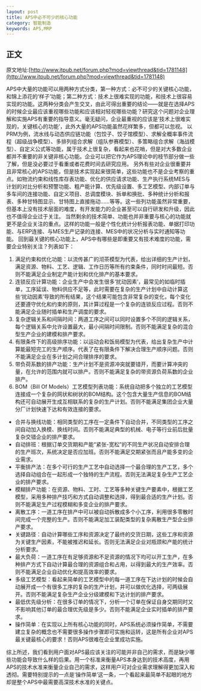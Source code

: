 ```yaml
---
layout: post
title: APS中必不可少的核心功能
category: 智能制造
keywords: APS,MRP
---
```


## 正文

原文地址:[http://www.itpub.net/forum.php?mod=viewthread&tid=1781148](http://www.itpub.net/forum.php?mod=viewthread&tid=1781148)


APS中大量的功能可以用两种方式分类，第一种方式：必不可少的关键核心功能，和锦上添花的‘样子’功能；第二种方式：技术上很难实现的功能，和技术上很容易实现的功能。这两种分类会产生交叉，由此可得出重要的结论——就是在选择APS的时候企业最应该重视哪些功能和应该相对轻视哪些功能？研究这个问题对企业理解和实施APS有重要的指导意义。毫无疑问，企业最重视的应该是‘技术上很难实现的，关键核心的功能’，此外大量的APS功能虽然花样繁多，但都可以忽视。
以PRM为例，流水线与动态供应链功能（包饺子、饺子馆模型）、求解全概率事件流程（超级战争模型）、多排列组合求解（组队参赛模型）、多策略组合求解（海战模型）、自定义公式等功能，属于技术上很复杂，看起来也花哨，但是对大多数企业都并不重要的非关键非核心功能。企业可以把它作为APS理论中的枝节部分做一些了解，但是没必要过于看重或者花费时间去研究应用。
另外有些对企业很重要并且非常核心的APS功能，但是技术实现起来很简单，这些功能也不是企业考察的重点。如物流约束和线性库存表功能、优化的供应请求功能、生产执行系统MES与计划的对比分析和预警功能、粗产能计算、优先级设置、多工艺模型、内部订单与多车间的连接功能、自定义项目、总调度模块、拆单和换批、多种统计分析和报表、多种甘特图显示、甘特图上直接拖动……等等。这一些列功能虽然非常重要，但基本上没有技术层面的难度，有开发能力的企业甚至可以自行研发和升级，因此也不值得企业过于关注。
当然剩余的技术简单、功能也并非重要与核心的功能就更不是企业关注的重点。这样的功能一般是个性化统计分析报表功能、单据打印功能、与ERP连接、与MES生产记录的连接、MES中的状况分析与实时通知等功能。
回到最关键的核心功能上，APS中有哪些是即重要又有技术难度的功能，需要企业特别关注？列表如下：

1.  满足约束和优化功能：以流传甚广的沏茶模型为代表，给出详细的生产计划，满足资源、物料、工艺、逻辑、工作日历等所有约束条件，同时时间最短。否则不能满足企业制定产能计划和优化排产的基本要求。
2. 连锁反应计算功能：企业生产中会发生很多‘扰动因素’，最常见的如临时插单，工序延误、物料供应不足等，此时需要在复杂的生产计划中自动计算这些‘扰动因素’导致的所有结果，这个结果可能包含非常复杂的变化，每个变化还要遵守优化和约束的原则，其计算过程是一个复杂的连锁反应过程。否则不能满足企业随时插单和生产调度的要求。
3. 复杂逻辑关系和间隔时间：两道工序之间可以同时设置多个不同的逻辑关系，每个逻辑关系中允许设置最大，最小间隔时间限制。否则不能满足复杂的混合型生产企业的建模和排产要求。
4.  有限条件下的高级排序功能：以运动会和饭局模型为代表，给出复杂生产中计算能最短完工的生产顺序。代表了在有限条件下解决合理生产顺序问题。否则不能满足企业在多计划之间合理排序的要求。
5.  带负荷系数的排产功能：生产计划不是资源冲突就要错开，而要计算冲突的量，在允许的范围内就可以排产。否则不能满足复杂的带资源负荷系数的企业排产。
6. BOM（Bill Of Models）工艺模型列表功能：系统自动把多个独立的工艺模型连接成一个复杂的网状和树状的BOM结构。这个包含大量生产信息的BOM结构还可自动展开生成互相联系的复杂的生产计划。否则不能满足集团企业大量分厂计划快速下达和有效连接的要求。
* 合并与换线功能：相同类型的工序在一定条件下自动合并，不同类型的工序之间自动加入换模、换线时间。否则不能满足典型的机械、电子等行业前后批量复杂交错企业的排产要求。
* 自动排班：根据订单交货期和产能“紧张-宽松”的不同生产状况自动安排合理的生产班次，系统决定是否应加班。否则不能满足交期紧张而且产能多变的企业需求。
* 平衡排产法：在多个可行的生产工艺中自动选择一个最合理的生产工艺，多个选择自动组合在一起形成一个独特的生产流程。否则无法满足复杂生产工艺企业的排产要求。
* 模糊排产功能：在资源、物料、工时、工艺等多种关键生产要素中，根据工艺模型，采用多种排产技巧和方式自动调整和选择，得到最合适的生产计划。否则不能满足生产过程模糊和多变企业的排产要求。
*  离散工序：一道工序在排产中可以被自动拆散成多个小工序，利用很多零散时间完成一个完整的生产。否则不能满足加工装配类型的复杂离散生产型企业排产要求。
* 关键路径：自动计算哪些工序和资源决定了最终的交货日期，这些工序和资源为关键生产因素，不能被推迟和延长。否则无法满足企业对瓶颈和产能的统计分析要求。
* 最大负荷：一道工序在有足够资源和不足资源的情况下均可以开工生产，在多种排产方式下自动计算最合理的资源组合和占用，以得到最大的生产效率。否则不能满足企业自动优化和提高效率的要求。
* 多级工艺模型：看起来简单的工艺模型中的每一道工序在下达计划的时候会自动展开成一个有很多工序的复杂的生产计划，并可以做优化选择，可两级展开。否则不能满足复杂生产企业分级建模和下达计划的排产要求。
* 最低优先级分析：在很多订单的情况下，分析一个订单在保证自身交期同时又不影响其他订单的最合理优先级是多少。否则不能满足企业实时插单的排产要求。
* 操作简单：在实现以上所有核心功能的同时，APS系统必须操作简单，不需要建立复杂的概念也不需要很多操作步骤即可实施和运转，这是所有企业对APS最关键最核心的要求！否则APS很难在企业里成功实施。


综上所述，我们看到用户面对APS最应该关注的可能并非自己的需求，而是缺少哪些功能会导致什么样的后果。用一个标准来衡量APS本身达到的技术高度，再用APS的技术水准来衡量企业自己的需求，这样用户可对企业需求理解得更加深入和透彻。需要特别提示的一点是‘操作简单’这一条，一个看起来最简单不起眼的地方却是整个APS中最需要高深技术水准的关键点。